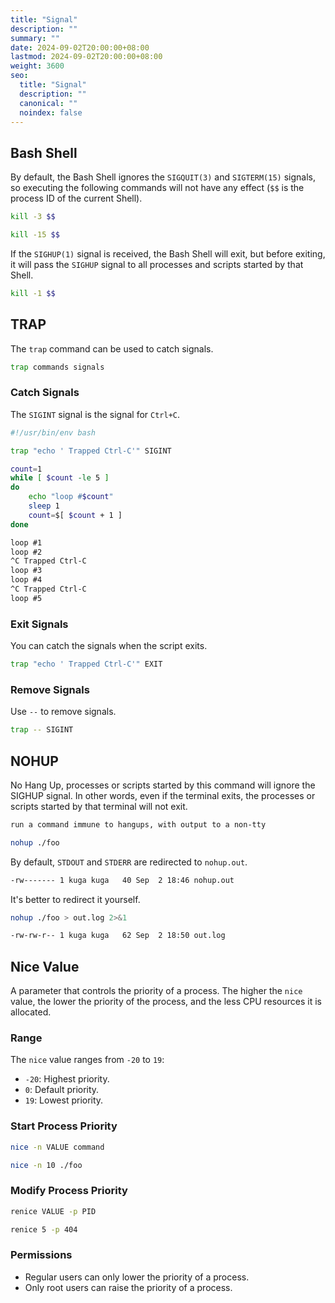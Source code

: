```yaml
---
title: "Signal"
description: ""
summary: ""
date: 2024-09-02T20:00:00+08:00
lastmod: 2024-09-02T20:00:00+08:00
weight: 3600
seo:
  title: "Signal"
  description: ""
  canonical: ""
  noindex: false
---
```


## Bash Shell

By default, the Bash Shell ignores the `SIGQUIT(3)` and `SIGTERM(15)` signals,
so executing the following commands will not have any effect (`$$` is the process ID of the current Shell).

```bash {frame="none"}
kill -3 $$
```

```bash {frame="none"}
kill -15 $$
```

If the `SIGHUP(1)` signal is received, the Bash Shell will exit, but before exiting,
it will pass the `SIGHUP` signal to all processes and scripts started by that Shell.

```bash {frame="none"}
kill -1 $$
```

## TRAP

The `trap` command can be used to catch signals.

```bash {frame="none"}
trap commands signals
```

### Catch Signals

The `SIGINT` signal is the signal for `Ctrl+C`.

```bash {frame="none"}
#!/usr/bin/env bash

trap "echo ' Trapped Ctrl-C'" SIGINT

count=1
while [ $count -le 5 ]
do
    echo "loop #$count"
    sleep 1
    count=$[ $count + 1 ]
done
```

```txt {frame="none"}
loop #1
loop #2
^C Trapped Ctrl-C
loop #3
loop #4
^C Trapped Ctrl-C
loop #5
```

### Exit Signals

You can catch the signals when the script exits.

```bash {frame="none"}
trap "echo ' Trapped Ctrl-C'" EXIT
```

### Remove Signals

Use `--` to remove signals.

```bash {frame="none"}
trap -- SIGINT
```

## NOHUP

No Hang Up, processes or scripts started by this command will ignore the SIGHUP signal.
In other words, even if the terminal exits, the processes or scripts started by that terminal will not exit.

```txt {frame="none"}
run a command immune to hangups, with output to a non-tty
```

```bash {frame="none"}
nohup ./foo
```

By default, `STDOUT` and `STDERR` are redirected to `nohup.out`.

```bash {frame="none"}
-rw------- 1 kuga kuga   40 Sep  2 18:46 nohup.out
```

It's better to redirect it yourself.

```bash {frame="none"}
nohup ./foo > out.log 2>&1
```

```bash {frame="none"}
-rw-rw-r-- 1 kuga kuga   62 Sep  2 18:50 out.log
```

## Nice Value

A parameter that controls the priority of a process. The higher the `nice` value, the lower the priority of the process, and the less CPU resources it is allocated.

### Range

The `nice` value ranges from `-20` to `19`:

* `-20`: Highest priority.
* `0`: Default priority.
* `19`: Lowest priority.

### Start Process Priority

```bash {frame="none"}
nice -n VALUE command
```

```bash {frame="none"}
nice -n 10 ./foo
```

### Modify Process Priority

```bash {frame="none"}
renice VALUE -p PID
```

```bash {frame="none"}
renice 5 -p 404
```

### Permissions

* Regular users can only lower the priority of a process.
* Only root users can raise the priority of a process.

